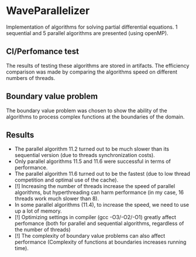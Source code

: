 # WaveParallelizer
Implementation of algorithms for solving partial differential equations. 1 sequential and 5 parallel algorithms are presented (using openMP).
## CI/Perfomance test
The results of testing these algorithms are stored in artifacts. The efficiency comparison was made by comparing the algorithms speed on different numbers of threads.
## Boundary value problem
The boundary value problem was chosen to show the ability of the algorithms to process complex functions at the boundaries of the domain.
## Results
- The parallel algorithm 11.2 turned out to be much slower than its sequential version (due to threads synchronization costs).
- Only parallel algorithms 11.5 and 11.6 were successful in terms of performance.
- The parallel algorithm 11.6 turned out to be the fastest (due to low thread competition and optimal use of the cache).
- [!] Increasing the number of threads increase the speed of parallel algorithms, but hyperthreading can harm performance (in my case, 16 threads work much slower than 8).
- In some parallel algorithms (11.4), to increase the speed, we need to use up a lot of memory.
- [!] Optimizing settings in compiler (gcc -O3/-O2/-O1) greatly affect perfomance (both for parallel and sequential algorithms, regardless of the number of threads)
- [!] The complexity of boundary value problems can also affect performance (Complexity of functions at boundaries increases running time).
